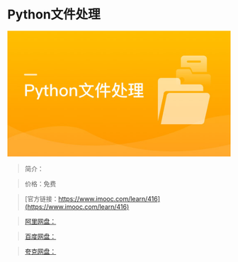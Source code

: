 # Python文件处理

![img](../../assets/5fe442e60001d45e05400304.jpg)

> 简介：

> 价格：免费

> [官方链接：https://www.imooc.com/learn/416](https://www.imooc.com/learn/416)

> [阿里网盘：]()

> [百度网盘：]()

> [夸克网盘：]()
